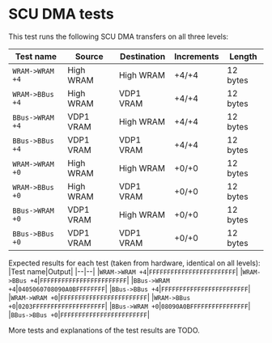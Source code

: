 # SCU DMA tests

This test runs the following SCU DMA transfers on all three levels:

|Test name|Source|Destination|Increments|Length|
|--|--|--|--|--|
|`WRAM->WRAM +4`|High WRAM|High WRAM|+4/+4|12 bytes|
|`WRAM->BBus +4`|High WRAM|VDP1 VRAM|+4/+4|12 bytes|
|`BBus->WRAM +4`|VDP1 VRAM|High WRAM|+4/+4|12 bytes|
|`BBus->BBus +4`|VDP1 VRAM|VDP1 VRAM|+4/+4|12 bytes|
|`WRAM->WRAM +0`|High WRAM|High WRAM|+0/+0|12 bytes|
|`WRAM->BBus +0`|High WRAM|VDP1 VRAM|+0/+0|12 bytes|
|`BBus->WRAM +0`|VDP1 VRAM|High WRAM|+0/+0|12 bytes|
|`BBus->BBus +0`|VDP1 VRAM|VDP1 VRAM|+0/+0|12 bytes|

Expected results for each test (taken from hardware, identical on all levels):
|Test name|Output|
|--|--|
|`WRAM->WRAM +4`|`FFFFFFFFFFFFFFFFFFFFFFFF`|
|`WRAM->BBus +4`|`FFFFFFFFFFFFFFFFFFFFFFFF`|
|`BBus->WRAM +4`|`0405060708090A0BFFFFFFFF`|
|`BBus->BBus +4`|`FFFFFFFFFFFFFFFFFFFFFFFF`|
|`WRAM->WRAM +0`|`FFFFFFFFFFFFFFFFFFFFFFFF`|
|`WRAM->BBus +0`|`0203FFFFFFFFFFFFFFFFFFFF`|
|`BBus->WRAM +0`|`08090A0BFFFFFFFFFFFFFFFF`|
|`BBus->BBus +0`|`FFFFFFFFFFFFFFFFFFFFFFFF`|

More tests and explanations of the test results are TODO.

<!--
## Explanation

TODO
-->
